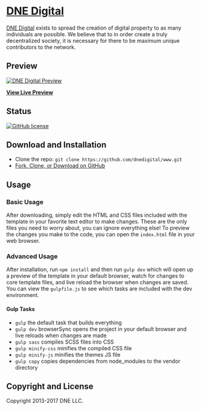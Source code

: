 # [DNE Digital](https://www.dne.digital)

[DNE Digital](https://www.dne.digital) exists to spread the creation of digital property to as many individuals are possible. We believe that to in order create a truly decentralized society, it is necessary for there to be maximum unique contributors to the network.

## Preview

[![DNE Digital Preview](https://dne.digital/assets/img/downloads-bg.jpg)](https://www.dne.digital)

**[View Live Preview](https://www.dne.digital)**

## Status

[![GitHub license](https://img.shields.io/badge/license-MIT-blue.svg)](https://raw.githubusercontent.com/dnedigital/www/master/LICENSE)

## Download and Installation

* Clone the repo: `git clone https://github.com/dnedigital/www.git`
* [Fork, Clone, or Download on GitHub](https://github.com/dnedigital/www)

## Usage

### Basic Usage

After downloading, simply edit the HTML and CSS files included with the template in your favorite text editor to make changes. These are the only files you need to worry about, you can ignore everything else! To preview the changes you make to the code, you can open the `index.html` file in your web browser.

### Advanced Usage

After installation, run `npm install` and then run `gulp dev` which will open up a preview of the template in your default browser, watch for changes to core template files, and live reload the browser when changes are saved. You can view the `gulpfile.js` to see which tasks are included with the dev environment.

#### Gulp Tasks

- `gulp` the default task that builds everything
- `gulp dev` browserSync opens the project in your default browser and live reloads when changes are made
- `gulp sass` compiles SCSS files into CSS
- `gulp minify-css` minifies the compiled CSS file
- `gulp minify-js` minifies the themes JS file
- `gulp copy` copies dependencies from node_modules to the vendor directory


## Copyright and License

Copyright 2013-2017 DNE LLC.
